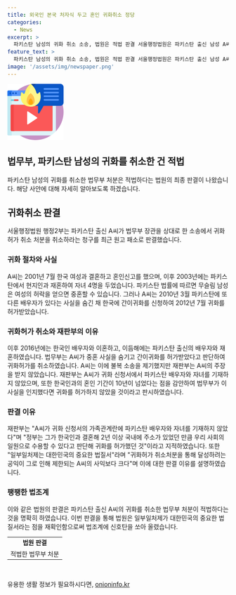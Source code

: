 ```yaml
---
title: 외국인 본국 처자식 두고 혼인 귀화취소 정당
categories:
  - News
excerpt: >
  파키스탄 남성의 귀화 취소 소송, 법원은 적법 판결 서울행정법원은 파키스탄 출신 남성 A씨의 귀화 취소 소송을 원고 패소로 결정했다. A씨는 파키스탄과의 중혼 사실을 숨기고 귀화를 신청했으나, 법무부가 이를 발견하고 귀화를 취소했다. 재판부는 A씨의 중혼 사실을 감춘 것은 귀화 허가 조건에 어긋나며, 일부일처제가 국가의 중요한 법질서라며 A씨의 손해보다 공익이 우선된다고 밝혔다.
feature_text: >
  파키스탄 남성의 귀화 취소 소송, 법원은 적법 판결 서울행정법원은 파키스탄 출신 남성 A씨의 귀화 취소 소송을 원고 패소로 결정했다. A씨는 파키스탄과의 중혼 사실을 숨기고 귀화를 신청했으나, 법무부가 이를 발견하고 귀화를 취소했다. 재판부는 A씨의 중혼 사실을 감춘 것은 귀화 허가 조건에 어긋나며, 일부일처제가 국가의 중요한 법질서라며 A씨의 손해보다 공익이 우선된다고 밝혔다.
image: '/assets/img/newspaper.png'
---
```


<p><img src="/assets/img/news.png" alt="rentncar 속보" /></p>

<h2>법무부, 파키스탄 남성의 귀화를 취소한 건 적법</h2>

<p data-ke-size="size16">파키스탄 남성의 귀화를 취소한 법무부 처분은 적법하다는 법원의 최종 판결이 나왔습니다. 해당 사안에 대해 자세히 알아보도록 하겠습니다.</p>

<h2 data-ke-size="size26">귀화취소 판결</h2>

<p data-ke-size="size16">서울행정법원 행정2부는 파키스탄 출신 A씨가 법무부 장관을 상대로 한 소송에서 귀화허가 취소 처분을 취소하라는 청구를 최근 원고 패소로 판결했습니다.</p>

<h3 data-ke-size="size22"><b>귀화 절차와 사실</b></h3>

<p data-ke-size="size16">A씨는 2001년 7월 한국 여성과 결혼하고 혼인신고를 했으며, 이후 2003년에는 파키스탄에서 현지인과 재혼하여 자녀 4명을 두었습니다. 파키스탄 법률에 따르면 무슬림 남성은 여성의 허락을 얻으면 중혼할 수 있습니다. 그러나 A씨는 2010년 3월 파키스탄에 또 다른 배우자가 있다는 사실을 숨긴 채 한국에 간이귀화를 신청하여 2012년 7월 귀화를 허가받았습니다.</p>

<h3 data-ke-size="size22"><b>귀화허가 취소와 재판부의 이유</b></h3>

<p data-ke-size="size16">이후 2016년에는 한국인 배우자와 이혼하고, 이듬해에는 파키스탄 출신의 배우자와 재혼하였습니다. 법무부는 A씨가 중혼 사실을 숨기고 간이귀화를 허가받았다고 판단하여 귀화허가를 취소하였습니다. A씨는 이에 불복 소송을 제기했지만 재판부는 A씨의 주장을 받지 않았습니다. 재판부는 A씨가 귀화 신청서에서 파키스탄 배우자와 자녀를 기재하지 않았으며, 또한 한국인과의 혼인 기간이 10년이 넘었다는 점을 감안하여 법무부가 이 사실을 인지했다면 귀화를 허가하지 않았을 것이라고 판시하였습니다.</p>

<h3 data-ke-size="size22"><b>판결 이유</b></h3>

<p data-ke-size="size16">재판부는 "A씨가 귀화 신청서의 가족관계란에 파키스탄 배우자와 자녀를 기재하지 않았다"며 "정부는 그가 한국인과 결혼해 2년 이상 국내에 주소가 있었던 만큼 우리 사회의 일원으로 수용할 수 있다고 판단해 귀화를 허가했던 것"이라고 지적하였습니다. 또한 "일부일처제는 대한민국의 중요한 법질서"라며 "귀화허가 취소처분을 통해 달성하려는 공익이 그로 인해 제한되는 A씨의 사익보다 크다"며 이에 대한 판결 이유를 설명하였습니다.</p>

<h3 data-ke-size="size22">팽팽한 법조계</h3>

<p data-ke-size="size16">이와 같은 법원의 판결은 파키스탄 출신 A씨의 귀화를 취소한 법무부 처분이 적법하다는 것을 명확히 하였습니다. 이번 판결을 통해 법원은 일부일처제가 대한민국의 중요한 법질서라는 점을 재확인함으로써 법조계에 신호탄을 쏘아 올렸습니다.</p>

<table>
    <tr>
        <td style="text-align: center; height: 17px;"><b>법원 판결</b></td>
    </tr>
    <tr>
        <td style="text-align: center; height: 17px;">적법한 법무부 처분</td>
    </tr>
</table>

<p data-ke-size="size16">&nbsp;</p>
유용한 생활 정보가 필요하시다면, <a href="https://onioninfo.kr" rel="dofollow">onioninfo.kr</a>


